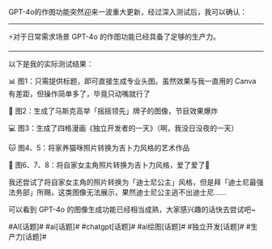 GPT-4o的作图功能突然迎来一波重大更新，经过深入测试后，我可以确认：

********************************************
⚡️对于日常需求场景 GPT-4o 的作图功能已经具备了足够的生产力。
********************************************

以下是我的实际测试结果：

📊 图1：只需提供标题，即可直接生成专业头图。虽然效果与我一直用的 Canva 有差距，但操作简单多了，毕竟只动嘴就行了

🚀 图2：生成了马斯克高举「摇摇领先」牌子的图像，节目效果爆炸

💻 图3：生成了四格漫画《独立开发者的一天》（啊，我没日没夜的一天）

🐱 图4、5：将家养猫咪照片转换为吉卜力风格的艺术作品

👧 图6、7、8：将自家女主角照片转换为吉卜力风格，爱了爱了🌹

我还尝试了将自家女主角的照片转换为「迪士尼公主」风格，但是拜「迪士尼最强法务部」所赐，这类图像无法展示，果然迪士尼公主逃不出迪士尼......

可以看到 GPT-4o 的图像生成功能已经相当成熟，大家感兴趣的话快去尝试吧~

#AI[话题]#
#ai[话题]#
#chatgpt[话题]#
#ai绘图[话题]#
#独立开发[话题]#
#生产力[话题]#